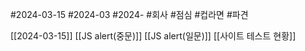 #2024-03-15
#2024-03
#2024- 
#회사 
#점심 
#컵라면 
#파견 

[[2024-03-15]]
[[JS alert(중문)]]
[[JS  alert(일문)]]
[[사이트 테스트 현황]]